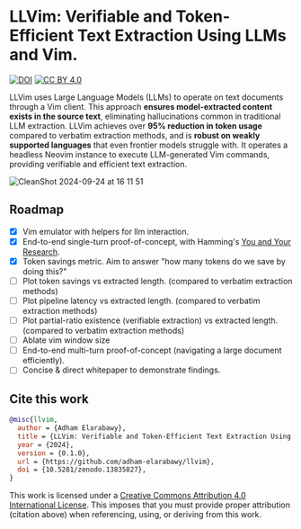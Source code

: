 # LLVim: **Verifiable and Token-Efficient Text Extraction Using LLMs and Vim.**
[![DOI](https://zenodo.org/badge/862087488.svg)](https://zenodo.org/doi/10.5281/zenodo.13835827)
[![CC BY 4.0][cc-by-shield]][cc-by]

LLVim uses Large Language Models (LLMs) to operate on text documents through a Vim client. This approach **ensures model-extracted content exists in the source text**, eliminating hallucinations common in traditional LLM extraction.  LLVim achieves over **95% reduction in token usage** compared to verbatim extraction methods, and is **robust on weakly supported languages** that even frontier models struggle with. It operates a headless Neovim instance to execute LLM-generated Vim commands, providing verifiable and efficient text extraction.

![CleanShot 2024-09-24 at 16 11 51](https://github.com/user-attachments/assets/bc11c89a-31e2-4c35-95c2-19098fbba8ec)



## Roadmap
- [x] Vim emulator with helpers for llm interaction.
- [x] End-to-end single-turn proof-of-concept, with Hamming's [You and Your Research](https://fs.blog/great-talks/richard-hamming-your-research/).
- [x] Token savings metric. Aim to answer "how many tokens do we save by doing this?"
- [ ] Plot token savings vs extracted length. (compared to verbatim extraction methods)
- [ ] Plot pipeline latency vs extracted length. (compared to verbatim extraction methods)
- [ ] Plot partial-ratio existence (verifiable extraction) vs extracted length. (compared to verbatim extraction methods)
- [ ] Ablate vim window size
- [ ] End-to-end multi-turn proof-of-concept (navigating a large document efficiently).
- [ ] Concise & direct whitepaper to demonstrate findings.

## Cite this work
```bibtex
@misc{llvim,
  author = {Adham Elarabawy},
  title = {LLVim: Verifiable and Token-Efficient Text Extraction Using LLMs and Vim.},
  year = {2024},
  version = {0.1.0},
  url = {https://github.com/adham-elarabawy/llvim},
  doi = {10.5281/zenodo.13835827},
}

```

This work is licensed under a
[Creative Commons Attribution 4.0 International License][cc-by]. This imposes that you must provide proper attribution (citation above) when referencing, using, or deriving from this work.


[cc-by]: http://creativecommons.org/licenses/by/4.0/
[cc-by-shield]: https://img.shields.io/badge/License-CC%20BY%204.0-lightgrey.svg
